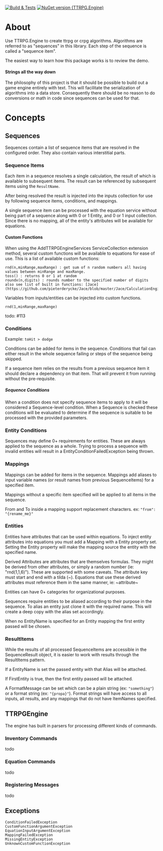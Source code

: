 [![Build & Tests](https://github.com/timjen3/ttrpg-engine/actions/workflows/dotnet.yml/badge.svg)](https://github.com/timjen3/ttrpg-engine/actions/workflows/dotnet.yml)
[![NuGet version (TTRPG.Engine)](https://img.shields.io/nuget/v/TTRPG.Engine.svg?style=flat)](https://www.nuget.org/packages/TTRPG.Engine/)
 
 # About

Use TTRPG.Engine to create ttrpg or crpg algorithms. Algorithms are referred to as "sequences" in this library. Each step of the sequence is called a "sequence item".

The easiest way to learn how this package works is to review the demo.

#### Strings all the way down

The philosophy of this project is that it should be possible to build out a game engine entirely with text. This will facilitate the serialization of algorithms into a data store. Consequently there should be no reason to do conversions or math in code since sequences can be used for that.

# Concepts

## Sequences

Sequences contain a list of sequence items that are resolved in the configured order. They also contain various interstitial parts.

### Sequence Items

Each item in a sequence resolves a single calculation, the result of which is available to subsequent items. The result can be referenced by subsequent items using the `ResultName`.

After being resolved the result is injected into the inputs collection for use by following sequence items, conditions, and mappings.

A single sequence item can be processed with the equation service without being part of a sequence along with 0 or 1 Entity, and 0 or 1 input collection. Since there is no mapping, all of the entity's attributes will be available for equations.

#### Custom Functions

When using the AddTTRPGEngineServices ServiceCollection extension method, several custom functions will be available to equations for ease of use. This is a list of available custom functions:

    rnd(n,minRange,maxRange) : get sum of n random numbers all having values between minRange and maxRange.
    toss() : returns 0 or 1 at random
    roundx(n,digits) : rounds number to the specified number of digits
    also see list of built in functions: [Jace](https://github.com/pieterderycke/Jace/blob/master/Jace/CalculationEngine.cs#L388)

Variables from inputs/entities can be injected into custom functions.

    rnd(1,minRange,maxRange)

todo: #113

### Conditions 

Example: `toHit > dodge`

Conditions can be added for items in the sequence. Conditions that fail can either result in the whole sequence failing or steps of the sequence being skipped.

If a sequence item relies on the results from a previous sequence item it should declare a dependency on that item. That will prevent it from running without the pre-requisite.

##### Sequence Conditions

When a condition does not specify sequence items to apply to it will be considered a Sequence-level condition. When a Sequence is checked these conditions will be evaluated to determine if the sequence is suitable to be processed with the provided parameters.

### Entity Conditions

Sequences may define 0+ requirements for entities. These are always applied to the sequence as a whole. Trying to process a sequence with invalid entities will result in a EntityConditionFailedException being thrown.

### Mappings

Mappings can be added for items in the sequence. Mappings add aliases to input variable names (or result names from previous SequenceItems) for a specified item.

Mappings without a specific item specified will be applied to all items in the sequence.

From and To inside a mapping support replacement characters. ex: `"from": "{rename_me}"`

### Entities

Entities have attributes that can be used within equations. To inject entity attributes into equations you must add a Mapping with a Entity property set. Setting the Entity property will make the mapping source the entity with the specified name.

Derived Attributes are attributes that are themselves formulas. They might be derived from other attributes, or simply a random number (ie: "rnd(1,1,6)"). These are supported with some caveats. The attribute key must start and end with a tilda (~). Equations that use these derived attributes must reference them in the same manner, ie: ~attribute~

Entities can have 0+ categories for organizational purposes.

Sequences require entities to be aliased according to their purpose in the sequence. To alias an entity just clone it with the required name. This will create a deep copy with the alias set accordingly.

When no EntityName is specified for an Entity mapping the first entity passed will be chosen.

### ResultItems

While the results of all processed SequenceItems are accessible in the SequenceResult object, it is easier to work with results through the ResultItems pattern.

If a EntityName is set the passed entity with that Alias will be attached.

If FirstEntity is true, then the first entity passed will be attached.

A FormatMessage can be set which can be a plain string (ex: `"something"`) or a format string (ex: `"{propa}"`). Format strings will have access to all inputs, all results, and any mappings that do not have ItemNames specified.

## TTRPGEngine

The engine has built in parsers for processing different kinds of commands.

### Inventory Commands

todo

### Equation Commands

todo

### Registering Messages

todo

## Exceptions

    ConditionFailedException
    CustomFunctionArgumentException
    EquationInputArgumentException
    MappingFailedException
    MissingEntityException
    UnknownCustomFunctionException
